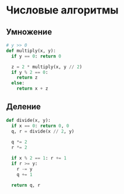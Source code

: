 # Числовые алгоритмы
## Умножение
```python
# y >> 0
def multiply(x, y):
  if y == 0: return 0

  z = 2 * multiply(x, y // 2)
  if y % 2 == 0:
    return z
  else: 
    return x + z
```

## Деление
```python
def divide(x, y):
  if x == 0: return 0, 0
  q, r = divide(x // 2, y)
  
  q *= 2
  r *= 2

  if x % 2 == 1: r += 1
  if r >= y:
    r -= y
    q += 1

  return q, r
```
